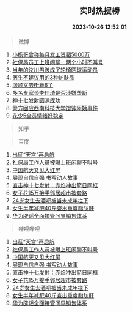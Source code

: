 <div align="center"><h2>实时热搜榜</h2><h4>2023-10-26 12:52:01</h4></div>

> 微博  

1. [小杨哥曾称每月发工资超5000万](https://s.weibo.com/weibo?q=%23%E5%B0%8F%E6%9D%A8%E5%93%A5%E6%9B%BE%E7%A7%B0%E6%AF%8F%E6%9C%88%E5%8F%91%E5%B7%A5%E8%B5%84%E8%B6%855000%E4%B8%87%23&t=31&band_rank=1&Refer=top)<br />
2. [社保局员工上班闲聊一两个小时不叫号](https://s.weibo.com/weibo?q=%23%E7%A4%BE%E4%BF%9D%E5%B1%80%E5%91%98%E5%B7%A5%E4%B8%8A%E7%8F%AD%E9%97%B2%E8%81%8A%E4%B8%80%E4%B8%A4%E4%B8%AA%E5%B0%8F%E6%97%B6%E4%B8%8D%E5%8F%AB%E5%8F%B7%23&t=31&band_rank=2&Refer=top)<br />
3. [当年的汶川男孩成了轮椅网球运动员](https://s.weibo.com/weibo?q=%23%E5%BD%93%E5%B9%B4%E7%9A%84%E6%B1%B6%E5%B7%9D%E7%94%B7%E5%AD%A9%E6%88%90%E4%BA%86%E8%BD%AE%E6%A4%85%E7%BD%91%E7%90%83%E8%BF%90%E5%8A%A8%E5%91%98%23&t=31&band_rank=3&Refer=top)<br />
4. [医生不建议用的3种护肤品](https://s.weibo.com/weibo?q=%23%E5%8C%BB%E7%94%9F%E4%B8%8D%E5%BB%BA%E8%AE%AE%E7%94%A8%E7%9A%843%E7%A7%8D%E6%8A%A4%E8%82%A4%E5%93%81%23&t=31&band_rank=4&Refer=top)<br />
5. [张颂文去街舞6了](https://s.weibo.com/weibo?q=%E5%BC%A0%E9%A2%82%E6%96%87%E5%8E%BB%E8%A1%97%E8%88%9E6%E4%BA%86&t=31&band_rank=5&Refer=top)<br />
6. [多名专家谈李佳琦是否涉嫌垄断](https://s.weibo.com/weibo?q=%23%E5%A4%9A%E5%90%8D%E4%B8%93%E5%AE%B6%E8%B0%88%E6%9D%8E%E4%BD%B3%E7%90%A6%E6%98%AF%E5%90%A6%E6%B6%89%E5%AB%8C%E5%9E%84%E6%96%AD%23&t=31&band_rank=6&Refer=top)<br />
7. [神十七发射圆满成功](https://s.weibo.com/weibo?q=%23%E7%A5%9E%E5%8D%81%E4%B8%83%E5%8F%91%E5%B0%84%E5%9C%86%E6%BB%A1%E6%88%90%E5%8A%9F%23&t=31&band_rank=7&Refer=top)<br />
8. [警方回应西南科技大学馄饨阿姨事件](https://s.weibo.com/weibo?q=%23%E8%AD%A6%E6%96%B9%E5%9B%9E%E5%BA%94%E8%A5%BF%E5%8D%97%E7%A7%91%E6%8A%80%E5%A4%A7%E5%AD%A6%E9%A6%84%E9%A5%A8%E9%98%BF%E5%A7%A8%E4%BA%8B%E4%BB%B6%23&t=31&band_rank=8&Refer=top)<br />
9. [花少5全员情绪好稳定](https://s.weibo.com/weibo?q=%23%E8%8A%B1%E5%B0%915%E5%85%A8%E5%91%98%E6%83%85%E7%BB%AA%E5%A5%BD%E7%A8%B3%E5%AE%9A%23&t=31&band_rank=9&Refer=top)<br />

> 知乎  


> 百度  

1. [出征“天宫”再启航](https://www.baidu.com/s?wd=%E5%87%BA%E5%BE%81%E2%80%9C%E5%A4%A9%E5%AE%AB%E2%80%9D%E5%86%8D%E5%90%AF%E8%88%AA&sa=fyb_news&rsv_dl=fyb_news)<br />
2. [社保局工作人员被曝上班闲聊不叫号](https://www.baidu.com/s?wd=%E7%A4%BE%E4%BF%9D%E5%B1%80%E5%B7%A5%E4%BD%9C%E4%BA%BA%E5%91%98%E8%A2%AB%E6%9B%9D%E4%B8%8A%E7%8F%AD%E9%97%B2%E8%81%8A%E4%B8%8D%E5%8F%AB%E5%8F%B7&sa=fyb_news&rsv_dl=fyb_news)<br />
3. [中国航天又见大红屏](https://www.baidu.com/s?wd=%E4%B8%AD%E5%9B%BD%E8%88%AA%E5%A4%A9%E5%8F%88%E8%A7%81%E5%A4%A7%E7%BA%A2%E5%B1%8F&sa=fyb_news&rsv_dl=fyb_news)<br />
4. [展现自信自强 书写动人故事](https://www.baidu.com/s?wd=%E5%B1%95%E7%8E%B0%E8%87%AA%E4%BF%A1%E8%87%AA%E5%BC%BA+%E4%B9%A6%E5%86%99%E5%8A%A8%E4%BA%BA%E6%95%85%E4%BA%8B&sa=fyb_news&rsv_dl=fyb_news)<br />
5. [直击神十七发射：赤焰冲出箭日同框](https://www.baidu.com/s?wd=%E7%9B%B4%E5%87%BB%E7%A5%9E%E5%8D%81%E4%B8%83%E5%8F%91%E5%B0%84%EF%BC%9A%E8%B5%A4%E7%84%B0%E5%86%B2%E5%87%BA%E7%AE%AD%E6%97%A5%E5%90%8C%E6%A1%86&sa=fyb_news&rsv_dl=fyb_news)<br />
6. [女子花15万接手邻居超市被套路](https://www.baidu.com/s?wd=%E5%A5%B3%E5%AD%90%E8%8A%B115%E4%B8%87%E6%8E%A5%E6%89%8B%E9%82%BB%E5%B1%85%E8%B6%85%E5%B8%82%E8%A2%AB%E5%A5%97%E8%B7%AF&sa=fyb_news&rsv_dl=fyb_news)<br />
7. [24岁女生去酒吧被当未成年拦下](https://www.baidu.com/s?wd=24%E5%B2%81%E5%A5%B3%E7%94%9F%E5%8E%BB%E9%85%92%E5%90%A7%E8%A2%AB%E5%BD%93%E6%9C%AA%E6%88%90%E5%B9%B4%E6%8B%A6%E4%B8%8B&sa=fyb_news&rsv_dl=fyb_news)<br />
8. [女生半年减肥40斤查出重度脂肪肝](https://www.baidu.com/s?wd=%E5%A5%B3%E7%94%9F%E5%8D%8A%E5%B9%B4%E5%87%8F%E8%82%A540%E6%96%A4%E6%9F%A5%E5%87%BA%E9%87%8D%E5%BA%A6%E8%84%82%E8%82%AA%E8%82%9D&sa=fyb_news&rsv_dl=fyb_news)<br />
9. [华为辟谣全面接管问界销售体系](https://www.baidu.com/s?wd=%E5%8D%8E%E4%B8%BA%E8%BE%9F%E8%B0%A3%E5%85%A8%E9%9D%A2%E6%8E%A5%E7%AE%A1%E9%97%AE%E7%95%8C%E9%94%80%E5%94%AE%E4%BD%93%E7%B3%BB&sa=fyb_news&rsv_dl=fyb_news)<br />

> 哔哩哔哩  

1. [出征“天宫”再启航](https://www.baidu.com/s?wd=%E5%87%BA%E5%BE%81%E2%80%9C%E5%A4%A9%E5%AE%AB%E2%80%9D%E5%86%8D%E5%90%AF%E8%88%AA&sa=fyb_news&rsv_dl=fyb_news)<br />
2. [社保局工作人员被曝上班闲聊不叫号](https://www.baidu.com/s?wd=%E7%A4%BE%E4%BF%9D%E5%B1%80%E5%B7%A5%E4%BD%9C%E4%BA%BA%E5%91%98%E8%A2%AB%E6%9B%9D%E4%B8%8A%E7%8F%AD%E9%97%B2%E8%81%8A%E4%B8%8D%E5%8F%AB%E5%8F%B7&sa=fyb_news&rsv_dl=fyb_news)<br />
3. [中国航天又见大红屏](https://www.baidu.com/s?wd=%E4%B8%AD%E5%9B%BD%E8%88%AA%E5%A4%A9%E5%8F%88%E8%A7%81%E5%A4%A7%E7%BA%A2%E5%B1%8F&sa=fyb_news&rsv_dl=fyb_news)<br />
4. [展现自信自强 书写动人故事](https://www.baidu.com/s?wd=%E5%B1%95%E7%8E%B0%E8%87%AA%E4%BF%A1%E8%87%AA%E5%BC%BA+%E4%B9%A6%E5%86%99%E5%8A%A8%E4%BA%BA%E6%95%85%E4%BA%8B&sa=fyb_news&rsv_dl=fyb_news)<br />
5. [直击神十七发射：赤焰冲出箭日同框](https://www.baidu.com/s?wd=%E7%9B%B4%E5%87%BB%E7%A5%9E%E5%8D%81%E4%B8%83%E5%8F%91%E5%B0%84%EF%BC%9A%E8%B5%A4%E7%84%B0%E5%86%B2%E5%87%BA%E7%AE%AD%E6%97%A5%E5%90%8C%E6%A1%86&sa=fyb_news&rsv_dl=fyb_news)<br />
6. [女子花15万接手邻居超市被套路](https://www.baidu.com/s?wd=%E5%A5%B3%E5%AD%90%E8%8A%B115%E4%B8%87%E6%8E%A5%E6%89%8B%E9%82%BB%E5%B1%85%E8%B6%85%E5%B8%82%E8%A2%AB%E5%A5%97%E8%B7%AF&sa=fyb_news&rsv_dl=fyb_news)<br />
7. [24岁女生去酒吧被当未成年拦下](https://www.baidu.com/s?wd=24%E5%B2%81%E5%A5%B3%E7%94%9F%E5%8E%BB%E9%85%92%E5%90%A7%E8%A2%AB%E5%BD%93%E6%9C%AA%E6%88%90%E5%B9%B4%E6%8B%A6%E4%B8%8B&sa=fyb_news&rsv_dl=fyb_news)<br />
8. [女生半年减肥40斤查出重度脂肪肝](https://www.baidu.com/s?wd=%E5%A5%B3%E7%94%9F%E5%8D%8A%E5%B9%B4%E5%87%8F%E8%82%A540%E6%96%A4%E6%9F%A5%E5%87%BA%E9%87%8D%E5%BA%A6%E8%84%82%E8%82%AA%E8%82%9D&sa=fyb_news&rsv_dl=fyb_news)<br />
9. [华为辟谣全面接管问界销售体系](https://www.baidu.com/s?wd=%E5%8D%8E%E4%B8%BA%E8%BE%9F%E8%B0%A3%E5%85%A8%E9%9D%A2%E6%8E%A5%E7%AE%A1%E9%97%AE%E7%95%8C%E9%94%80%E5%94%AE%E4%BD%93%E7%B3%BB&sa=fyb_news&rsv_dl=fyb_news)<br />
